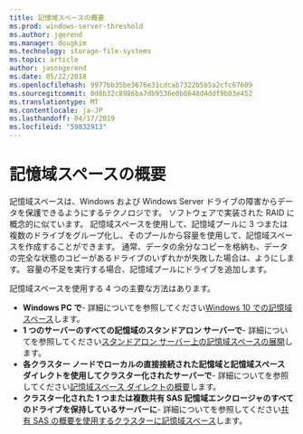 ```yaml
---
title: 記憶域スペースの概要
ms.prod: windows-server-threshold
ms.author: jgerend
ms.manager: dougkim
ms.technology: storage-file-systems
ms.topic: article
author: jasongerend
ms.date: 05/22/2018
ms.openlocfilehash: 9977bb35be3676e31cdcab7322b5b5a2cfc67609
ms.sourcegitcommit: 0d0b32c8986ba7db9536e0b8648d4ddf9b03e452
ms.translationtype: MT
ms.contentlocale: ja-JP
ms.lasthandoff: 04/17/2019
ms.locfileid: "59832913"
---
```

# <a name="storage-spaces-overview"></a>記憶域スペースの概要

記憶域スペースは、Windows および Windows Server ドライブの障害からデータを保護できるようにするテクノロジです。 ソフトウェアで実装された RAID に概念的に似ています。 記憶域スペースを使用して、記憶域プールに 3 つまたは複数のドライブをグループ化し、そのプールから容量を使用して、記憶域スペースを作成することができます。 通常、データの余分なコピーを格納も、データの完全な状態のコピーがあるドライブのいずれかが失敗した場合は、ようにします。 容量の不足を実行する場合、記憶域プールにドライブを追加します。

記憶域スペースを使用する 4 つの主要な方法はあります。

- **Windows PC で**- 詳細についてを参照してください[Windows 10 での記憶域スペース](http://windows.microsoft.com/en-us/windows-10/storage-spaces-windows-10)します。
- **1 つのサーバーのすべての記憶域のスタンドアロン サーバーで**- 詳細についてを参照してください[スタンドアロン サーバー上の記憶域スペースの展開](deploy-standalone-storage-spaces.md)します。
- **各クラスター ノードでローカルの直接接続された記憶域と記憶域スペース ダイレクトを使用してクラスター化されたサーバーで**- 詳細についてを参照してください[記憶域スペース ダイレクトの概要](storage-spaces-direct-overview.md)します。
- **クラスター化された 1 つまたは複数共有 SAS 記憶域エンクロージャのすべてのドライブを保持しているサーバーに**- 詳細についてを参照してください[共有 SAS の概要を使用するクラスターに記憶域スペース](https://docs.microsoft.com/previous-versions/windows/it-pro/windows-server-2012-R2-and-2012/hh831739(v%3dws.11))します。

